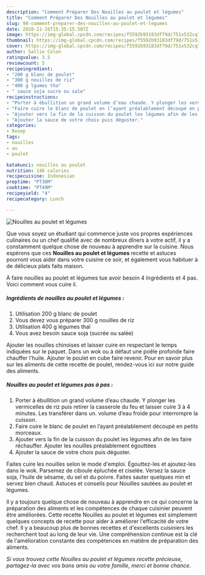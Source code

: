 ```yaml
---
description: "Comment Préparer Des Nouilles au poulet et légumes"
title: "Comment Préparer Des Nouilles au poulet et légumes"
slug: 98-comment-preparer-des-nouilles-au-poulet-et-legumes
date: 2020-11-16T15:35:15.507Z
image: https://img-global.cpcdn.com/recipes/f5592b93183df79d/751x532cq70/nouilles-au-poulet-et-legumes-photo-principale-de-la-recette.jpg
thumbnail: https://img-global.cpcdn.com/recipes/f5592b93183df79d/751x532cq70/nouilles-au-poulet-et-legumes-photo-principale-de-la-recette.jpg
cover: https://img-global.cpcdn.com/recipes/f5592b93183df79d/751x532cq70/nouilles-au-poulet-et-legumes-photo-principale-de-la-recette.jpg
author: Sallie Colon
ratingvalue: 3.5
reviewcount: 5
recipeingredient:
- "200 g blanc de poulet"
- "300 g nouilles de riz"
- "400 g lgumes tha"
- " sauce soja sucre ou sale"
recipeinstructions:
- "Porter à ébullition un grand volume d’eau chaude. Y plonger les vermicelles de riz puis retirer la casserole du feu et laisser cuire 3 à 4 minutes. Les transférer dans un. volume d’eau froide pour interrompre la cuisson."
- "Faire cuire le blanc de poulet en l’ayant préalablement découpé en petits morceaux."
- "Ajouter vers la fin de la cuisson du poulet les légumes afin de les faire réchauffer. Ajouter les nouilles préalablement égouttées"
- "Ajouter la sauce de votre choix puis déguster."
categories:
- Resep
tags:
- nouilles
- au
- poulet

katakunci: nouilles au poulet 
nutrition: 146 calories
recipecuisine: Indonesian
preptime: "PT30M"
cooktime: "PT49M"
recipeyield: "4"
recipecategory: Lunch

---
```



![Nouilles au poulet et légumes](https://img-global.cpcdn.com/recipes/f5592b93183df79d/751x532cq70/nouilles-au-poulet-et-legumes-photo-principale-de-la-recette.jpg)

Que vous soyez un étudiant qui commence juste vos propres expériences culinaires ou un chef qualifié avec de nombreux dîners à votre actif, il y a constamment quelque chose de nouveau à apprendre sur la cuisine. Nous espérons que ces <strong> Nouilles au poulet et légumes </strong> recette et astuces pourront vous aider dans votre cuisine ce soir, et également vous habituer à de délicieux plats faits maison.

<!--inarticleads1-->

À faire nouilles au poulet et légumes tue avoir besoin 4 Ingrédients et 4 pas. Voici comment vous cuire il.

##### Ingrédients de nouilles au poulet et légumes :

1. Utilisation 200 g blanc de poulet
1. Vous devez vous préparer 300 g nouilles de riz
1. Utilisation 400 g légumes thaï
1. Vous avez besoin  sauce soja (sucrée ou salée)


Ajouter les nouilles chinoises et laisser cuire en respectant le temps indiquées sur le paquet. Dans un wok ou à défaut une poêle profonde faire chauffer l&#39;huile. Ajouter le poulet en cube faire revenir. Pour en savoir plus sur les aliments de cette recette de poulet, rendez-vous ici sur notre guide des aliments. 

<!--inarticleads2-->

##### Nouilles au poulet et légumes pas à pas :

1. Porter à ébullition un grand volume d’eau chaude. Y plonger les vermicelles de riz puis retirer la casserole du feu et laisser cuire 3 à 4 minutes. Les transférer dans un. volume d’eau froide pour interrompre la cuisson.
1. Faire cuire le blanc de poulet en l’ayant préalablement découpé en petits morceaux.
1. Ajouter vers la fin de la cuisson du poulet les légumes afin de les faire réchauffer. Ajouter les nouilles préalablement égouttées
1. Ajouter la sauce de votre choix puis déguster.


Faites cuire les nouilles selon le mode d&#39;emploi. Égouttez-les et ajoutez-les dans le wok. Parsemez de ciboule épluchée et ciselée. Versez la sauce soja, l&#39;huile de sésame, du sel et du poivre. Faites sauter quelques min et servez bien chaud. Astuces et conseils pour Nouilles sautées au poulet et légumes. 

<!--inarticleads1-->

<p>
Il y a toujours quelque chose de nouveau à apprendre en ce qui concerne la préparation des aliments et les compétences de chaque cuisinier peuvent être améliorées. Cette recette Nouilles au poulet et légumes est simplement quelques concepts de recette pour aider à améliorer l'efficacité de votre chef. Il y a beaucoup plus de bonnes recettes et d'excellents cuisiniers les recherchent tout au long de leur vie. Une compréhension continue est la clé de l'amélioration constante des compétences en matière de préparation des aliments.
</p>

<p>
<i>Si vous trouvez cette Nouilles au poulet et légumes recette précieuse, partagez-la avec vos bons amis ou votre famille, merci et bonne chance.</i>
</p>
